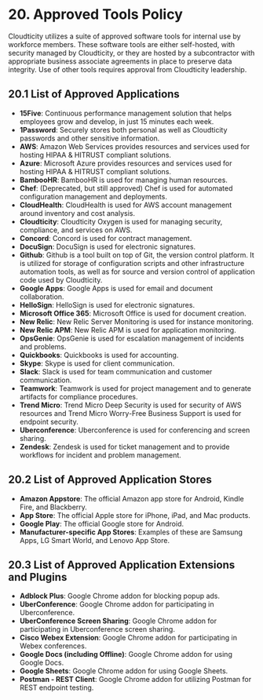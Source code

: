 # 20. Approved Tools Policy

Cloudticity utilizes a suite of approved software tools for internal use by workforce members. These software tools are either self-hosted, with security managed by Cloudticity, or they are hosted by a subcontractor with appropriate business associate agreements in place to preserve data integrity. Use of other tools requires approval from Cloudticity leadership.

## 20.1 List of Approved Applications
* **15Five**: Continuous performance management solution that helps employees grow and develop, in just 15 minutes each week.
* **1Password**: Securely stores both personal as well as Cloudticity passwords and other sensitive information.
* **AWS**: Amazon Web Services provides resources and services used for hosting HIPAA & HITRUST compliant solutions.
* **Azure**: Microsoft Azure provides resources and services used for hosting HIPAA & HITRUST compliant solutions.
* **BambooHR**: BambooHR is used for managing human resources.
* **Chef**: (Deprecated, but still approved) Chef is used for automated configuration management and deployments.
* **CloudHealth**: CloudHealth is used for AWS account management around inventory and cost analysis.
* **Cloudticity**: Cloudticity Oxygen is used for managing security, compliance, and services on AWS.
* **Concord**: Concord is used for contract management.
* **DocuSign**: DocuSign is used for electronic signatures.
* **Github**: Github is a tool built on top of Git, the version control platform. It is utilized for storage of configuration scripts and other infrastructure automation tools, as well as for source and version control of application code used by Cloudticity.
* **Google Apps**: Google Apps is used for email and document collaboration.
* **HelloSign**: HelloSign is used for electronic signatures.
* **Microsoft Office 365**: Microsoft Office is used for document creation.
* **New Relic**: New Relic Server Monitoring is used for instance monitoring.
* **New Relic APM**: New Relic APM is used for application monitoring.
* **OpsGenie**: OpsGenie is used for escalation management of incidents and problems.
* **Quickbooks**: Quickbooks is used for accounting.
* **Skype**: Skype is used for client communication.
* **Slack**: Slack is used for team communication and customer communication.
* **Teamwork**: Teamwork is used for project management and to generate artifacts for compliance procedures.
* **Trend Micro**: Trend Micro Deep Security is used for security of AWS resources and Trend Micro Worry-Free Business Support is used for endpoint security.
* **Uberconference**: Uberconference is used for conferencing and screen sharing.
* **Zendesk**: Zendesk is used for ticket management and to provide workflows for incident and problem management.

## 20.2 List of Approved Application Stores
* **Amazon Appstore**: The official Amazon app store for Android, Kindle Fire, and Blackberry.
* **App Store**: The official Apple store for iPhone, iPad, and Mac products.
* **Google Play**: The official Google store for Android.
* **Manufacturer-specific App Stores**: Examples of these are Samsung Apps, LG Smart World, and Lenovo App Store.

## 20.3 List of Approved Application Extensions and Plugins
* **Adblock Plus**: Google Chrome addon for blocking popup ads.
* **UberConference**: Google Chrome addon for participating in Uberconference.
* **UberConference Screen Sharing**: Google Chrome addon for participating in Uberconference screen sharing.
* **Cisco Webex Extension**: Google Chrome addon for participating in Webex conferences.
* **Google Docs (including Offline)**: Google Chrome addon for using Google Docs.
* **Google Sheets**: Google Chrome addon for using Google Sheets.
* **Postman - REST Client**: Google Chrome addon for utilizing Postman for REST endpoint testing.
